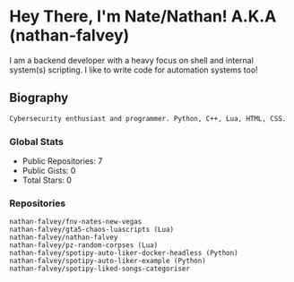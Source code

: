 # Hey There, I'm Nate/Nathan! A.K.A (nathan-falvey)
I am a backend developer with a heavy focus on shell and internal system(s) scripting. I like to write code for automation systems too!
## Biography
```bash
Cybersecurity enthusiast and programmer. Python, C++, Lua, HTML, CSS. 
```
### Global Stats
* Public Repositories: 7
* Public Gists: 0
* Total Stars: 0
### Repositories
```
nathan-falvey/fnv-nates-new-vegas
nathan-falvey/gta5-chaos-luascripts (Lua)
nathan-falvey/nathan-falvey
nathan-falvey/pz-random-corpses (Lua)
nathan-falvey/spotipy-auto-liker-docker-headless (Python)
nathan-falvey/spotipy-auto-liker-example (Python)
nathan-falvey/spotipy-liked-songs-categoriser
```
